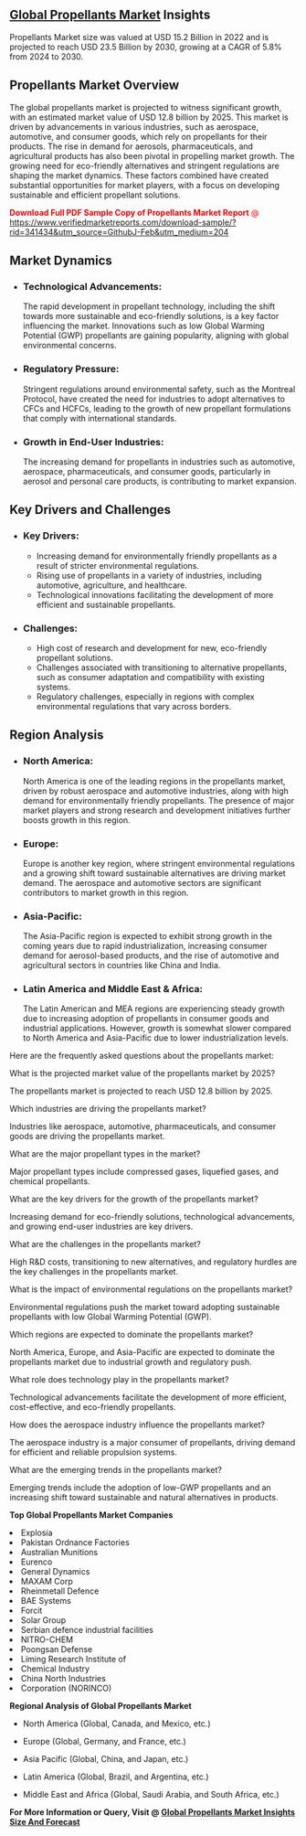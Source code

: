 <h2><a href="https://www.verifiedmarketreports.com/download-sample/?rid=341434&amp;utm_source=GithubJ&amp;utm_medium=204" target="_blank">Global Propellants Market</a> Insights</h2><p>Propellants Market size was valued at USD 15.2 Billion in 2022 and is projected to reach USD 23.5 Billion by 2030, growing at a CAGR of 5.8% from 2024 to 2030.</p><p> <h2>Propellants Market Overview</h2> <p>The global propellants market is projected to witness significant growth, with an estimated market value of USD 12.8 billion by 2025. This market is driven by advancements in various industries, such as aerospace, automotive, and consumer goods, which rely on propellants for their products. The rise in demand for aerosols, pharmaceuticals, and agricultural products has also been pivotal in propelling market growth. The growing need for eco-friendly alternatives and stringent regulations are shaping the market dynamics. These factors combined have created substantial opportunities for market players, with a focus on developing sustainable and efficient propellant solutions.</p> <p><p><span class=""><span style="color: #ff0000;"><strong>Download Full PDF Sample Copy of Propellants Market Report</strong> @ </span><a href="https://www.verifiedmarketreports.com/download-sample/?rid=341434&amp;utm_source=GithubJ-Feb&amp;utm_medium=204" target="_blank">https://www.verifiedmarketreports.com/download-sample/?rid=341434&amp;utm_source=GithubJ-Feb&amp;utm_medium=204</a></span></p></p> <h2>Market Dynamics</h2> <ul> <li><h3>Technological Advancements:</h3> The rapid development in propellant technology, including the shift towards more sustainable and eco-friendly solutions, is a key factor influencing the market. Innovations such as low Global Warming Potential (GWP) propellants are gaining popularity, aligning with global environmental concerns.</li> <li><h3>Regulatory Pressure:</h3> Stringent regulations around environmental safety, such as the Montreal Protocol, have created the need for industries to adopt alternatives to CFCs and HCFCs, leading to the growth of new propellant formulations that comply with international standards.</li> <li><h3>Growth in End-User Industries:</h3> The increasing demand for propellants in industries such as automotive, aerospace, pharmaceuticals, and consumer goods, particularly in aerosol and personal care products, is contributing to market expansion.</li> </ul> <h2>Key Drivers and Challenges</h2> <ul> <li><h3>Key Drivers:</h3> <ul> <li>Increasing demand for environmentally friendly propellants as a result of stricter environmental regulations.</li> <li>Rising use of propellants in a variety of industries, including automotive, agriculture, and healthcare.</li> <li>Technological innovations facilitating the development of more efficient and sustainable propellants.</li> </ul> </li> <li><h3>Challenges:</h3> <ul> <li>High cost of research and development for new, eco-friendly propellant solutions.</li> <li>Challenges associated with transitioning to alternative propellants, such as consumer adaptation and compatibility with existing systems.</li> <li>Regulatory challenges, especially in regions with complex environmental regulations that vary across borders.</li> </ul> </li> </ul> <h2>Region Analysis</h2> <ul> <li><h3>North America:</h3> North America is one of the leading regions in the propellants market, driven by robust aerospace and automotive industries, along with high demand for environmentally friendly propellants. The presence of major market players and strong research and development initiatives further boosts growth in this region.</li> <li><h3>Europe:</h3> Europe is another key region, where stringent environmental regulations and a growing shift toward sustainable alternatives are driving market demand. The aerospace and automotive sectors are significant contributors to market growth in this region.</li> <li><h3>Asia-Pacific:</h3> The Asia-Pacific region is expected to exhibit strong growth in the coming years due to rapid industrialization, increasing consumer demand for aerosol-based products, and the rise of automotive and agricultural sectors in countries like China and India.</li> <li><h3>Latin America and Middle East & Africa:</h3> The Latin American and MEA regions are experiencing steady growth due to increasing adoption of propellants in consumer goods and industrial applications. However, growth is somewhat slower compared to North America and Asia-Pacific due to lower industrialization levels.</li> </ul> <p>Here are the frequently asked questions about the propellants market:</p> <p>What is the projected market value of the propellants market by 2025?</p> <p>The propellants market is projected to reach USD 12.8 billion by 2025.</p> <p>Which industries are driving the propellants market?</p> <p>Industries like aerospace, automotive, pharmaceuticals, and consumer goods are driving the propellants market.</p> <p>What are the major propellant types in the market?</p> <p>Major propellant types include compressed gases, liquefied gases, and chemical propellants.</p> <p>What are the key drivers for the growth of the propellants market?</p> <p>Increasing demand for eco-friendly solutions, technological advancements, and growing end-user industries are key drivers.</p> <p>What are the challenges in the propellants market?</p> <p>High R&D costs, transitioning to new alternatives, and regulatory hurdles are the key challenges in the propellants market.</p> <p>What is the impact of environmental regulations on the propellants market?</p> <p>Environmental regulations push the market toward adopting sustainable propellants with low Global Warming Potential (GWP).</p> <p>Which regions are expected to dominate the propellants market?</p> <p>North America, Europe, and Asia-Pacific are expected to dominate the propellants market due to industrial growth and regulatory push.</p> <p>What role does technology play in the propellants market?</p> <p>Technological advancements facilitate the development of more efficient, cost-effective, and eco-friendly propellants.</p> <p>How does the aerospace industry influence the propellants market?</p> <p>The aerospace industry is a major consumer of propellants, driving demand for efficient and reliable propulsion systems.</p> <p>What are the emerging trends in the propellants market?</p> <p>Emerging trends include the adoption of low-GWP propellants and an increasing shift toward sustainable and natural alternatives in products.</p> </p><p><strong>Top Global Propellants Market Companies</strong></p><div data-test-id=""><p><li>Explosia</li><li> Pakistan Ordnance Factories</li><li> Australian Munitions</li><li> Eurenco</li><li> General Dynamics</li><li> MAXAM Corp</li><li> Rheinmetall Defence</li><li> BAE Systems</li><li> Forcit</li><li> Solar Group</li><li> Serbian defence industrial facilities</li><li> NITRO-CHEM</li><li> Poongsan Defense</li><li> Liming Research Institute of</li><li> Chemical Industry</li><li> China North Industries</li><li> Corporation (NORINCO)</li></p><div><strong>Regional Analysis of&nbsp;Global Propellants Market</strong></div><ul><li dir="ltr"><p dir="ltr">North America&nbsp;(Global, Canada, and Mexico, etc.)</p></li><li dir="ltr"><p dir="ltr">Europe (Global, Germany, and France, etc.)</p></li><li dir="ltr"><p dir="ltr">Asia Pacific&nbsp;(Global, China, and Japan, etc.)</p></li><li dir="ltr"><p dir="ltr">Latin America&nbsp;(Global, Brazil, and Argentina, etc.)</p></li><li dir="ltr">Middle East and Africa&nbsp;(Global, Saudi Arabia, and South Africa, etc.)</li></ul><p><strong>For More Information or Query, Visit @&nbsp;</strong><strong><a href="https://www.verifiedmarketreports.com/product/propellants-market/?utm_source=GithubJ&amp;utm_medium=204" target="_blank">Global Propellants Market Insights Size And Forecast</a></strong></p></div>
